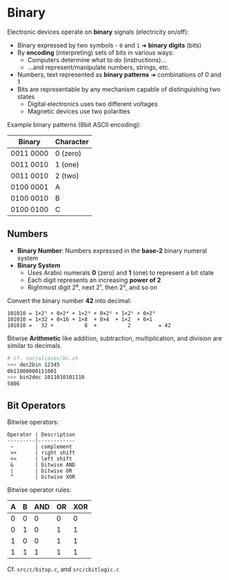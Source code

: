 # Binary

Electronic devices operate on **binary** signals (electricity on/off):

* Binary expressed by two symbols - `0` and `1` ➜  **binary digits** (bits)
* By **encoding** (interpreting) sets of bits in various ways:
  - Computers determine what to do (instructions)...
  - ...and represent/manipulate numbers, strings, etc.
* Numbers, text represented as **binary patterns** ➜  combinations of 0 and 1
* Bits are representable by any mechanism capable of distinguishing two states
  - Digital electronics uses two different voltages
  - Magnetic devices use two polarities

Example binary patterns (8bit ASCII encoding):

Binary     | Character
-----------|------------
0011 0000  | 0 (zero)
0011 0010  | 1 (one)
0011 0010  | 2 (two)
0100 0001  | A
0100 0010  | B
0100 0100  | C

## Numbers

* **Binary Number**: Numbers expressed in the **base-2** binary numeral system
* **Binary System**
  - Uses Arabic numerals **0** (zero) and **1** (one) to represent a bit state
  - Each digit represents an increasing **power of 2** 
  - Rightmost digit 2⁰, next 2¹, then 2², and so on

Convert the binary number **42** into decimal:

```
101010 = 1×2⁵ + 0×2⁴ + 1×2³ + 0×2² + 1×2¹ + 0×2⁰
101010 = 1×32 + 0×16 + 1×8  + 0×4  + 1×2  + 0×1
101010 =   32 +          8  +          2         = 42
```

Bitwise **Arithmetic** like addition, subtraction, multiplication, and division
are similar to decimals.

```bash
# cf. var/aliases/bc.sh
>>> dec2bin 12345
0b11000000111001
>>> bin2dec 1011010101110
5806
```

## Bit Operators

Bitwise operators:

```
Operator | Description
---------|------------
 ~       | complement
 >>      | right shift
 <<      | left shift
 &       | bitwise AND
 |       | bitwise OR
 ^       | bitwise XOR
```

Bitwise operator rules:

  A  |  B  | AND | OR | XOR
-----|-----|-----|----|-----
0    | 0   | 0   | 0  | 0
0    | 1   | 0   | 1  | 1
1    | 0   | 0   | 1  | 1
1    | 1   | 1   | 1  | 1

Cf. `src/c/bitop.c`, and `src/cbitlogic.c`

